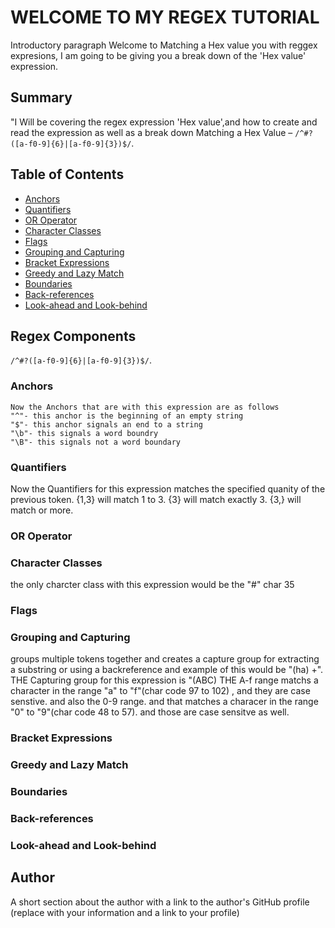 # WELCOME TO MY REGEX TUTORIAL

Introductory paragraph
Welcome to Matching a Hex value you with reggex expresions, I am going to be giving you a break down of the 'Hex value' expression.

## Summary

"I Will be covering the regex expression 'Hex value',and how to create and read the expression as well as a break down Matching a Hex Value &ndash; `/^#?([a-f0-9]{6}|[a-f0-9]{3})$/`.

## Table of Contents

- [Anchors](#anchors)
- [Quantifiers](#quantifiers)
- [OR Operator](#or-operator)
- [Character Classes](#character-classes)
- [Flags](#flags)
- [Grouping and Capturing](#grouping-and-capturing)
- [Bracket Expressions](#bracket-expressions)
- [Greedy and Lazy Match](#greedy-and-lazy-match)
- [Boundaries](#boundaries)
- [Back-references](#back-references)
- [Look-ahead and Look-behind](#look-ahead-and-look-behind)

## Regex Components
`/^#?([a-f0-9]{6}|[a-f0-9]{3})$/`.

### Anchors
    Now the Anchors that are with this expression are as follows
    "^"- this anchor is the beginning of an empty string
    "$"- this anchor signals an end to a string
    "\b"- this signals a word boundry
    "\B"- this signals not a word boundary


### Quantifiers
 Now the Quantifiers for this expression matches the specified quanity of the previous token. {1,3} will match 1 to 3. {3} will match exactly 3. {3,} will match or more.
### OR Operator



### Character Classes
 the only charcter class with this expression would be the "#" char 35
### Flags

### Grouping and Capturing
groups multiple tokens together and creates a capture group
for extracting a substring or using a backreference and example of 
this would be "(ha) +".
THE Capturing group for this expression is "(ABC)
THE A-f range matchs a  character in the range "a" to "f"(char code 97 to 102) , and they are case senstive.
and also the 0-9 range. and that matches a characer in the range "0" to "9"(char code 48 to 57). and those are case sensitve as well.



### Bracket Expressions

### Greedy and Lazy Match

### Boundaries

### Back-references

### Look-ahead and Look-behind

## Author

A short section about the author with a link to the author's GitHub profile (replace with your information and a link to your profile)
